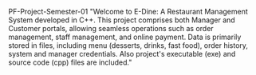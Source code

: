 PF-Project-Semester-01
"Welcome to E-Dine: A Restaurant Management System developed in C++. This project comprises both Manager and Customer portals, allowing seamless operations such as order management, staff management, and online payment. Data is primarily stored in files, including menu (desserts, drinks, fast food), order history, system and manager credentials. Also project's executable (exe) and source code (cpp) files are included."
